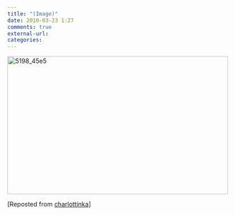 ```yaml
---
title: "(Image)"
date: 2010-03-23 1:27
comments: true
external-url:
categories:
---
```

[<img src="http://e.asset.soup.io/asset/0745/5198_45e5.jpeg" width="500" height="313" alt="5198_45e5" />][1]

[Reposted from [charlottinka][2]]

  [1]: http://www.flickr.com/photos/stereopleasure/4275921177/
  [2]: http://charlottinka.soup.io/post/49747865/Image
